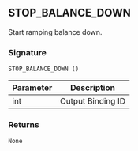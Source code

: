 ## STOP\_BALANCE\_DOWN

Start ramping balance down.


### Signature

`STOP_BALANCE_DOWN ()`


| Parameter | Description |
| --- | --- |
| int | Output Binding ID |


### Returns

`None`